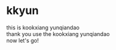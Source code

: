 # kkyun
this is kookxiang yunqiandao
<br/>
thank you use the kookxiang yunqiandao
<br/>
now let's go!
